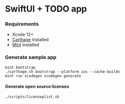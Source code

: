 # SwiftUI + TODO app

### Requirements
- Xcode 12+
- [Carthage](https://github.com/Carthage/Carthage) installed
- [Mint](https://github.com/yonaskolb/Mint#installing) installed

### Generate sample app

```
mint bootstrap
./carthage.sh bootstrap --platform ios --cache-builds
mint run xcodegen xcodegen generate
```

#### Generate open source licenses

```
./scripts/licenseplist.sh
```